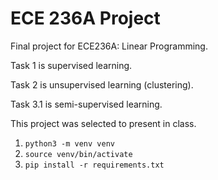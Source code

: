 # ECE 236A Project

Final project for ECE236A: Linear Programming.

Task 1 is supervised learning.

Task 2 is unsupervised learning (clustering).

Task 3.1 is semi-supervised learning.

This project was selected to present in class.

1. `python3 -m venv venv`
2. `source venv/bin/activate`
3. `pip install -r requirements.txt`
